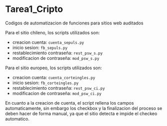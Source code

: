 # Tarea1_Cripto
Codigos de automatizacion de funciones para sitios web auditados

Para el sitio chileno, los scripts utilizados son:

* creacion cuenta: ```cuenta_sepuls.py```
* inicio sesion: ```fb_sepuls.py```
* restablecimiento contraseña: ```rest_psw_s.py```
* modificacion de contraseña: ```mod_psw_s.py```

Para el sitio europeo, los scripts utilizados son:

* creacion cuenta: ```cuenta_corteingles.py```
* inicio sesion: ```fb_corteingles.py```
* restablecimiento contraseña: ```rest_psw_ci.py```
* modificacion de contraseña: ```mod_psw_ci.py```

En cuanto a la creacion de cuenta, el script rellena los campos automaticamente, sin embargo los checkbox y la finalizacion del proceso se deben hacer de forma manual, ya que el sitio detecta e impide el checkeo automatico.
